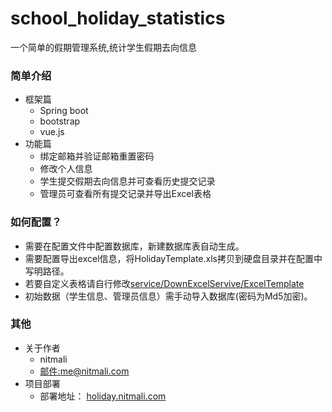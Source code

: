 # school_holiday_statistics
一个简单的假期管理系统,统计学生假期去向信息

### 简单介绍
* 框架篇
    * Spring boot
    * bootstrap
    * vue.js
* 功能篇
    * 绑定邮箱并验证邮箱重置密码
    * 修改个人信息
    * 学生提交假期去向信息并可查看历史提交记录
    * 管理员可查看所有提交记录并导出Excel表格

### 如何配置？
* 需要在配置文件中配置数据库，新建数据库表自动生成。
* 需要配置导出excel信息，将HolidayTemplate.xls拷贝到硬盘目录并在配置中写明路径。
* 若要自定义表格请自行修改[service/DownExcelServive/ExcelTemplate](src/main/java/com/holidaystatistics/service/DownExcelService/ExcelTemplate.java)
* 初始数据（学生信息、管理员信息）需手动导入数据库(密码为Md5加密)。


### 其他
* 关于作者
    * nitmali
    * [邮件:me@nitmali.com](me@nitmali.com)
* 项目部署
    * 部署地址： [holiday.nitmali.com](holiday.nitmali.com)
    

